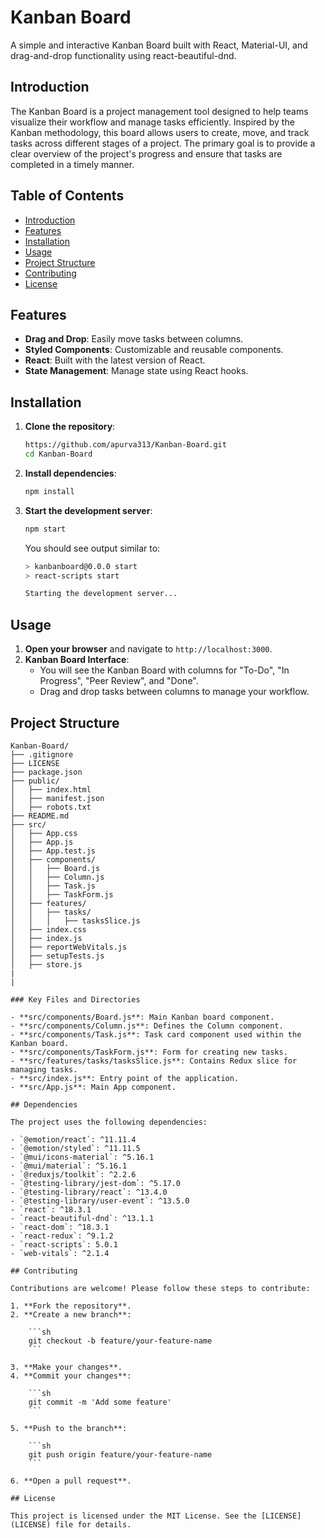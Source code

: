 # Kanban Board

A simple and interactive Kanban Board built with React, Material-UI, and drag-and-drop functionality using react-beautiful-dnd.

## Introduction

The Kanban Board is a project management tool designed to help teams visualize their workflow and manage tasks efficiently. Inspired by the Kanban methodology, this board allows users to create, move, and track tasks across different stages of a project. The primary goal is to provide a clear overview of the project's progress and ensure that tasks are completed in a timely manner.

## Table of Contents

- [Introduction](#introduction)
- [Features](#features)
- [Installation](#installation)
- [Usage](#usage)
- [Project Structure](#project-structure)
- [Contributing](#contributing)
- [License](#license)

## Features

- **Drag and Drop**: Easily move tasks between columns.
- **Styled Components**: Customizable and reusable components.
- **React**: Built with the latest version of React.
- **State Management**: Manage state using React hooks.

## Installation

1. **Clone the repository**:

    ```sh
    https://github.com/apurva313/Kanban-Board.git
    cd Kanban-Board
    ```

2. **Install dependencies**:

    ```sh
    npm install
    ```

3. **Start the development server**:

    ```sh
    npm start
    ```

    You should see output similar to:

    ```sh
    > kanbanboard@0.0.0 start
    > react-scripts start

    Starting the development server...
    ```

## Usage

1. **Open your browser** and navigate to `http://localhost:3000`.
2. **Kanban Board Interface**:
    - You will see the Kanban Board with columns for "To-Do", "In Progress", "Peer Review", and "Done".
    - Drag and drop tasks between columns to manage your workflow.

## Project Structure

```plaintext
Kanban-Board/
├── .gitignore
├── LICENSE
├── package.json
├── public/
│   ├── index.html
│   ├── manifest.json
│   ├── robots.txt
├── README.md
├── src/
│   ├── App.css
│   ├── App.js
│   ├── App.test.js
│   ├── components/
│   │   ├── Board.js
│   │   ├── Column.js
│   │   ├── Task.js
│   │   ├── TaskForm.js
│   ├── features/
│   │   ├── tasks/
│   │   │   ├── tasksSlice.js
│   ├── index.css
│   ├── index.js
│   ├── reportWebVitals.js
│   ├── setupTests.js
│   ├── store.js
|
|

### Key Files and Directories

- **src/components/Board.js**: Main Kanban board component.
- **src/components/Column.js**: Defines the Column component.
- **src/components/Task.js**: Task card component used within the Kanban board.
- **src/components/TaskForm.js**: Form for creating new tasks.
- **src/features/tasks/tasksSlice.js**: Contains Redux slice for managing tasks.
- **src/index.js**: Entry point of the application.
- **src/App.js**: Main App component.

## Dependencies

The project uses the following dependencies:

- `@emotion/react`: ^11.11.4
- `@emotion/styled`: ^11.11.5
- `@mui/icons-material`: ^5.16.1
- `@mui/material`: ^5.16.1
- `@reduxjs/toolkit`: ^2.2.6
- `@testing-library/jest-dom`: ^5.17.0
- `@testing-library/react`: ^13.4.0
- `@testing-library/user-event`: ^13.5.0
- `react`: ^18.3.1
- `react-beautiful-dnd`: ^13.1.1
- `react-dom`: ^18.3.1
- `react-redux`: ^9.1.2
- `react-scripts`: 5.0.1
- `web-vitals`: ^2.1.4

## Contributing

Contributions are welcome! Please follow these steps to contribute:

1. **Fork the repository**.
2. **Create a new branch**:

    ```sh
    git checkout -b feature/your-feature-name
    ```

3. **Make your changes**.
4. **Commit your changes**:

    ```sh
    git commit -m 'Add some feature'
    ```

5. **Push to the branch**:

    ```sh
    git push origin feature/your-feature-name
    ```

6. **Open a pull request**.

## License

This project is licensed under the MIT License. See the [LICENSE](LICENSE) file for details.
